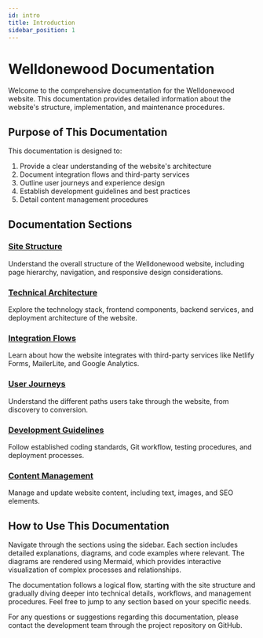 ```yaml
---
id: intro
title: Introduction
sidebar_position: 1
---
```


# Welldonewood Documentation

Welcome to the comprehensive documentation for the Welldonewood website. This documentation provides detailed information about the website's structure, implementation, and maintenance procedures.

## Purpose of This Documentation

This documentation is designed to:

1. Provide a clear understanding of the website's architecture
2. Document integration flows and third-party services
3. Outline user journeys and experience design
4. Establish development guidelines and best practices
5. Detail content management procedures

## Documentation Sections

### [Site Structure](site-structure.md)
Understand the overall structure of the Welldonewood website, including page hierarchy, navigation, and responsive design considerations.

### [Technical Architecture](technical-architecture.md)
Explore the technology stack, frontend components, backend services, and deployment architecture of the website.

### [Integration Flows](integration-flows.md)
Learn about how the website integrates with third-party services like Netlify Forms, MailerLite, and Google Analytics.

### [User Journeys](user-journeys.md)
Understand the different paths users take through the website, from discovery to conversion.

### [Development Guidelines](development-guidelines.md)
Follow established coding standards, Git workflow, testing procedures, and deployment processes.

### [Content Management](content-management.md)
Manage and update website content, including text, images, and SEO elements.

## How to Use This Documentation

Navigate through the sections using the sidebar. Each section includes detailed explanations, diagrams, and code examples where relevant. The diagrams are rendered using Mermaid, which provides interactive visualization of complex processes and relationships.

The documentation follows a logical flow, starting with the site structure and gradually diving deeper into technical details, workflows, and management procedures. Feel free to jump to any section based on your specific needs.

For any questions or suggestions regarding this documentation, please contact the development team through the project repository on GitHub.
